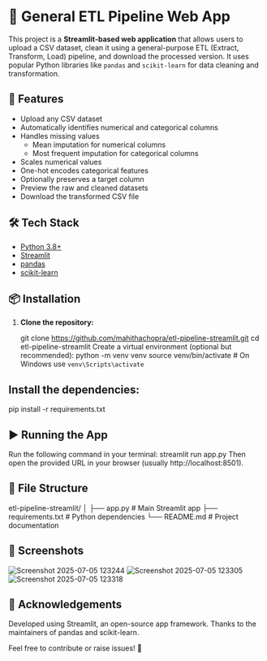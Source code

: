 
# 🔄 General ETL Pipeline Web App

This project is a **Streamlit-based web application** that allows users to upload a CSV dataset, clean it using a general-purpose ETL (Extract, Transform, Load) pipeline, and download the processed version. It uses popular Python libraries like `pandas` and `scikit-learn` for data cleaning and transformation.

## 🚀 Features

- Upload any CSV dataset
- Automatically identifies numerical and categorical columns
- Handles missing values
  - Mean imputation for numerical columns
  - Most frequent imputation for categorical columns
- Scales numerical values
- One-hot encodes categorical features
- Optionally preserves a target column
- Preview the raw and cleaned datasets
- Download the transformed CSV file

## 🛠️ Tech Stack

- [Python 3.8+](https://www.python.org/)
- [Streamlit](https://streamlit.io/)
- [pandas](https://pandas.pydata.org/)
- [scikit-learn](https://scikit-learn.org/)

## 📦 Installation

1. **Clone the repository:**

   git clone https://github.com/mahithachopra/etl-pipeline-streamlit.git
   cd etl-pipeline-streamlit
Create a virtual environment (optional but recommended):
python -m venv venv
source venv/bin/activate  # On Windows use `venv\Scripts\activate`

## Install the dependencies:
pip install -r requirements.txt


## ▶️ Running the App
Run the following command in your terminal:
streamlit run app.py
Then open the provided URL in your browser (usually http://localhost:8501).

## 📁 File Structure
etl-pipeline-streamlit/
│
├── app.py                # Main Streamlit app
├── requirements.txt      # Python dependencies
└── README.md             # Project documentation

## 📸 Screenshots
![Screenshot 2025-07-05 123244](https://github.com/user-attachments/assets/e65e4ec0-40f0-4bc3-8ac9-cbec4d46db29)
![Screenshot 2025-07-05 123305](https://github.com/user-attachments/assets/4e4ad610-60e5-4916-bed2-39675541ea1c)
![Screenshot 2025-07-05 123318](https://github.com/user-attachments/assets/05728da9-c572-4bd4-bbe9-ca24f1418ca5)



## 🙌 Acknowledgements
Developed using Streamlit, an open-source app framework.
Thanks to the maintainers of pandas and scikit-learn.

Feel free to contribute or raise issues! 💬









